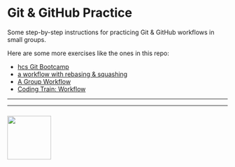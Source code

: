 # Git & GitHub Practice

Some step-by-step instructions for practicing Git & GitHub workflows in small groups.

Here are some more exercises like the ones in this repo:
* [hcs Git Bootcamp](https://github.com/hcs/bootcamp-git/wiki)
* [a workflow with rebasing & squashing](https://gist.github.com/colinsurprenant/9b081958b50cfecc210c)
* [A Group Workflow](https://medium.com/@swinkler/git-workflow-explained-a-step-by-step-guide-83c1c9247f03)
* [Coding Train: Workflow](https://www.youtube.com/watch?v=_sLgRBrZh6o)

___
___
### <a href="https://hackyourfuture.be" target="_blank"><img src="https://user-images.githubusercontent.com/18554853/63941625-4c7c3d00-ca6c-11e9-9a76-8d5e3632fe70.jpg" width="100" height="100"></img></a>
